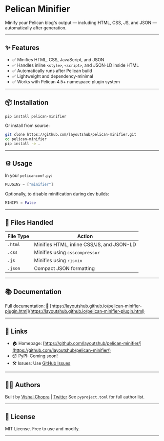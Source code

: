 # Pelican Minifier

Minify your Pelican blog's output — including HTML, CSS, JS, and JSON — automatically after generation.

---

## ✨ Features

- ✅ Minifies HTML, CSS, JavaScript, and JSON
- ✅ Handles inline `<style>`, `<script>`, and JSON-LD inside HTML
- ✅ Automatically runs after Pelican build
- ✅ Lightweight and dependency-minimal
- ✅ Works with Pelican 4.5+ namespace plugin system

---

## 📦 Installation

```bash
pip install pelican-minifier
````

Or install from source:

```bash
git clone https://github.com/layoutshub/pelican-minifier.git
cd pelican-minifier
pip install -e .
```

---

## ⚙️ Usage

In your `pelicanconf.py`:

```python
PLUGINS = ["minifier"]
```

Optionally, to disable minification during dev builds:

```python
MINIFY = False
```

---

## 📁 Files Handled

| File Type | Action                                    |
| --------- | ----------------------------------------- |
| `.html`   | Minifies HTML, inline CSS/JS, and JSON-LD |
| `.css`    | Minifies using `csscompressor`            |
| `.js`     | Minifies using `rjsmin`                   |
| `.json`   | Compact JSON formatting                   |

---

## 📚 Documentation

Full documentation:
📄 [https://layoutshub.github.io/pelican-minifier-plugin.html](https://layoutshub.github.io/pelican-minifier-plugin.html)

---

## 🔗 Links

* 🏠 Homepage: [https://github.com/layoutshub/pelican-minifier/](https://github.com/layoutshub/pelican-minifier/)
* 📦 PyPI: Coming soon!
* 🛠 Issues: Use [GitHub Issues](https://github.com/layoutshub/pelican-minifier/issues)

---

## 🧑‍💻 Authors

Built by [Vishal Chopra](https://github.com/vishalchopra666) | [Twitter](https://twitter.com/vishalchopra666)
See `pyproject.toml` for full author list.

---

## 📝 License

MIT License.
Free to use and modify.

---

